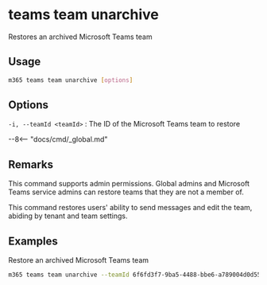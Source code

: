 # teams team unarchive

Restores an archived Microsoft Teams team

## Usage

```sh
m365 teams team unarchive [options]
```

## Options

`-i, --teamId <teamId>`
: The ID of the Microsoft Teams team to restore

--8<-- "docs/cmd/_global.md"

## Remarks

This command supports admin permissions. Global admins and Microsoft Teams service admins can restore teams that they are not a member of.

This command restores users' ability to send messages and edit the team, abiding by tenant and team settings.

## Examples

Restore an archived Microsoft Teams team

```sh
m365 teams team unarchive --teamId 6f6fd3f7-9ba5-4488-bbe6-a789004d0d55
```